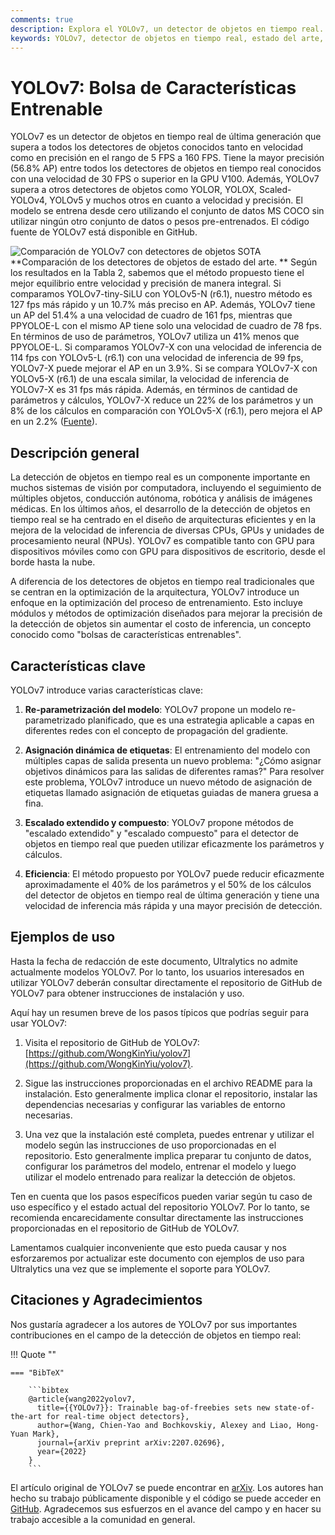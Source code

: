 ```yaml
---
comments: true
description: Explora el YOLOv7, un detector de objetos en tiempo real. Comprende su velocidad superior, precisión impresionante y enfoque único en la optimización de entrenamiento de bolsas de características entrenables.
keywords: YOLOv7, detector de objetos en tiempo real, estado del arte, Ultralytics, conjunto de datos MS COCO, re-parametrización del modelo, asignación dinámica de etiquetas, escalado extendido, escalado compuesto
---
```


# YOLOv7: Bolsa de Características Entrenable

YOLOv7 es un detector de objetos en tiempo real de última generación que supera a todos los detectores de objetos conocidos tanto en velocidad como en precisión en el rango de 5 FPS a 160 FPS. Tiene la mayor precisión (56.8% AP) entre todos los detectores de objetos en tiempo real conocidos con una velocidad de 30 FPS o superior en la GPU V100. Además, YOLOv7 supera a otros detectores de objetos como YOLOR, YOLOX, Scaled-YOLOv4, YOLOv5 y muchos otros en cuanto a velocidad y precisión. El modelo se entrena desde cero utilizando el conjunto de datos MS COCO sin utilizar ningún otro conjunto de datos o pesos pre-entrenados. El código fuente de YOLOv7 está disponible en GitHub.

![Comparación de YOLOv7 con detectores de objetos SOTA](https://github.com/ultralytics/ultralytics/assets/26833433/5e1e0420-8122-4c79-b8d0-2860aa79af92)
**Comparación de los detectores de objetos de estado del arte.
** Según los resultados en la Tabla 2, sabemos que el método propuesto tiene el mejor equilibrio entre velocidad y precisión de manera integral. Si comparamos YOLOv7-tiny-SiLU con YOLOv5-N (r6.1), nuestro método es 127 fps más rápido y un 10.7% más preciso en AP. Además, YOLOv7 tiene un AP del 51.4% a una velocidad de cuadro de 161 fps, mientras que PPYOLOE-L con el mismo AP tiene solo una velocidad de cuadro de 78 fps. En términos de uso de parámetros, YOLOv7 utiliza un 41% menos que PPYOLOE-L. Si comparamos YOLOv7-X con una velocidad de inferencia de 114 fps con YOLOv5-L (r6.1) con una velocidad de inferencia de 99 fps, YOLOv7-X puede mejorar el AP en un 3.9%. Si se compara YOLOv7-X con YOLOv5-X (r6.1) de una escala similar, la velocidad de inferencia de YOLOv7-X es 31 fps más rápida. Además, en términos de cantidad de parámetros y cálculos, YOLOv7-X reduce un 22% de los parámetros y un 8% de los cálculos en comparación con YOLOv5-X (r6.1), pero mejora el AP en un 2.2% ([Fuente](https://arxiv.org/pdf/2207.02696.pdf)).

## Descripción general

La detección de objetos en tiempo real es un componente importante en muchos sistemas de visión por computadora, incluyendo el seguimiento de múltiples objetos, conducción autónoma, robótica y análisis de imágenes médicas. En los últimos años, el desarrollo de la detección de objetos en tiempo real se ha centrado en el diseño de arquitecturas eficientes y en la mejora de la velocidad de inferencia de diversas CPUs, GPUs y unidades de procesamiento neural (NPUs). YOLOv7 es compatible tanto con GPU para dispositivos móviles como con GPU para dispositivos de escritorio, desde el borde hasta la nube.

A diferencia de los detectores de objetos en tiempo real tradicionales que se centran en la optimización de la arquitectura, YOLOv7 introduce un enfoque en la optimización del proceso de entrenamiento. Esto incluye módulos y métodos de optimización diseñados para mejorar la precisión de la detección de objetos sin aumentar el costo de inferencia, un concepto conocido como "bolsas de características entrenables".

## Características clave

YOLOv7 introduce varias características clave:

1. **Re-parametrización del modelo**: YOLOv7 propone un modelo re-parametrizado planificado, que es una estrategia aplicable a capas en diferentes redes con el concepto de propagación del gradiente.

2. **Asignación dinámica de etiquetas**: El entrenamiento del modelo con múltiples capas de salida presenta un nuevo problema: "¿Cómo asignar objetivos dinámicos para las salidas de diferentes ramas?" Para resolver este problema, YOLOv7 introduce un nuevo método de asignación de etiquetas llamado asignación de etiquetas guiadas de manera gruesa a fina.

3. **Escalado extendido y compuesto**: YOLOv7 propone métodos de "escalado extendido" y "escalado compuesto" para el detector de objetos en tiempo real que pueden utilizar eficazmente los parámetros y cálculos.

4. **Eficiencia**: El método propuesto por YOLOv7 puede reducir eficazmente aproximadamente el 40% de los parámetros y el 50% de los cálculos del detector de objetos en tiempo real de última generación y tiene una velocidad de inferencia más rápida y una mayor precisión de detección.

## Ejemplos de uso

Hasta la fecha de redacción de este documento, Ultralytics no admite actualmente modelos YOLOv7. Por lo tanto, los usuarios interesados en utilizar YOLOv7 deberán consultar directamente el repositorio de GitHub de YOLOv7 para obtener instrucciones de instalación y uso.

Aquí hay un resumen breve de los pasos típicos que podrías seguir para usar YOLOv7:

1. Visita el repositorio de GitHub de YOLOv7: [https://github.com/WongKinYiu/yolov7](https://github.com/WongKinYiu/yolov7).

2. Sigue las instrucciones proporcionadas en el archivo README para la instalación. Esto generalmente implica clonar el repositorio, instalar las dependencias necesarias y configurar las variables de entorno necesarias.

3. Una vez que la instalación esté completa, puedes entrenar y utilizar el modelo según las instrucciones de uso proporcionadas en el repositorio. Esto generalmente implica preparar tu conjunto de datos, configurar los parámetros del modelo, entrenar el modelo y luego utilizar el modelo entrenado para realizar la detección de objetos.

Ten en cuenta que los pasos específicos pueden variar según tu caso de uso específico y el estado actual del repositorio YOLOv7. Por lo tanto, se recomienda encarecidamente consultar directamente las instrucciones proporcionadas en el repositorio de GitHub de YOLOv7.

Lamentamos cualquier inconveniente que esto pueda causar y nos esforzaremos por actualizar este documento con ejemplos de uso para Ultralytics una vez que se implemente el soporte para YOLOv7.

## Citaciones y Agradecimientos

Nos gustaría agradecer a los autores de YOLOv7 por sus importantes contribuciones en el campo de la detección de objetos en tiempo real:

!!! Quote ""

    === "BibTeX"

        ```bibtex
        @article{wang2022yolov7,
          title={{YOLOv7}}: Trainable bag-of-freebies sets new state-of-the-art for real-time object detectors},
          author={Wang, Chien-Yao and Bochkovskiy, Alexey and Liao, Hong-Yuan Mark},
          journal={arXiv preprint arXiv:2207.02696},
          year={2022}
        }
        ```

El artículo original de YOLOv7 se puede encontrar en [arXiv](https://arxiv.org/pdf/2207.02696.pdf). Los autores han hecho su trabajo públicamente disponible y el código se puede acceder en [GitHub](https://github.com/WongKinYiu/yolov7). Agradecemos sus esfuerzos en el avance del campo y en hacer su trabajo accesible a la comunidad en general.
